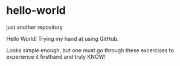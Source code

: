 # hello-world
just another repository

Hello World!
Trying my hand at using GitHub. 

Looks simple enough, but one must go through these excercises to experience it firsthand and truly KNOW!
